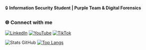 🔒 **Information Security Student | Purple Team & Digital Forensics**

### 🌐 **Connect with me**  
<a href="https://www.linkedin.com/in/emanuel-alves-silva/" target="_blank"><img src="https://img.shields.io/badge/LinkedIn-0077B5?style=for-the-badge&logo=linkedin&logoColor=white" alt="LinkedIn"></a>
<a href="https://www.youtube.com/@noctisroot" target="_blank"><img src="https://img.shields.io/badge/YouTube-FF0000?style=for-the-badge&logo=youtube&logoColor=white" alt="YouTube"></a>
<a href="https://www.tiktok.com/@noctisroot" target="_blank"><img src="https://img.shields.io/badge/TikTok-000000?style=for-the-badge&logo=tiktok&logoColor=white" alt="TikTok"></a>

![Stats GitHub](https://github-readme-stats.vercel.app/api?username=emanuel-sec&show_icons=true&theme=dark)
[![Top Langs](https://github-readme-stats.vercel.app/api/top-langs/?username=emanuel-sec&hide=html,css,scss&layout=compact&theme=dark&exclude_repo=Loja-Virtual-NodeJS)](https://github.com/emanuel-sec)

